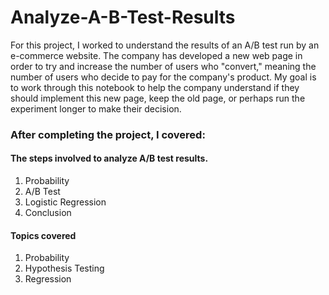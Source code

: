 # Analyze-A-B-Test-Results

For this project, I worked to understand the results of an A/B test run by an e-commerce website. 
The company has developed a new web page in order to try and increase the number of users who "convert," 
meaning the number of users who decide to pay for the company's product. My goal is to work through this 
notebook to help the company understand if they should implement this new page, keep the old page, or 
perhaps run the experiment longer to make their decision.

### After completing the project, I covered:
#### The steps involved to analyze A/B test results.
1. Probability
2. A/B Test
3. Logistic Regression
4. Conclusion

#### Topics covered 
1. Probability
2. Hypothesis Testing
3. Regression
